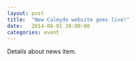 ```yaml
---
layout: post
title:  "New Caleydo website goes live!"
date:   2014-08-01 20:00:00
categories: event
---
```


Details about news item.
